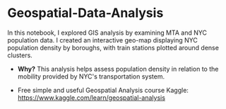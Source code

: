 # Geospatial-Data-Analysis

In this notebook, I explored GIS analysis by examining MTA and NYC population data. I created an interactive geo-map displaying NYC population density by boroughs, with train stations plotted around dense clusters.

- **Why?** This analysis helps assess population density in relation to the mobility provided by NYC's transportation system.

- Free simple and useful Geospatial Analysis course Kaggle: https://www.kaggle.com/learn/geospatial-analysis 
